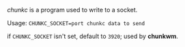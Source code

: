 *chunkc* is a program used to write to a socket.

Usage: `CHUNKC_SOCKET=port chunkc data to send`

if `CHUNKC_SOCKET` isn't set, default to `3920`; used by **chunkwm**.
